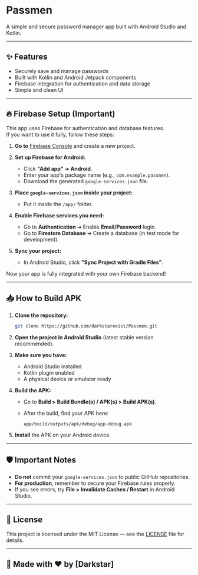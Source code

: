 # Passmen

A simple and secure password manager app built with Android Studio and Kotlin.

---

## ✨ Features
- Securely save and manage passwords
- Built with Kotlin and Android Jetpack components
- Firebase integration for authentication and data storage
- Simple and clean UI

---

## 🔥 Firebase Setup (Important)

This app uses Firebase for authentication and database features.  
If you want to use it fully, follow these steps:

1. **Go to** [Firebase Console](https://console.firebase.google.com/) and create a new project.

2. **Set up Firebase for Android:**
    - Click **"Add app"** ➔ **Android**.
    - Enter your app's package name (e.g., `com.example.passmen`).
    - Download the generated `google-services.json` file.

3. **Place `google-services.json` inside your project:**
    - Put it inside the `/app/` folder.

4. **Enable Firebase services you need:**
    - Go to **Authentication** ➔ Enable **Email/Password** login.
    - Go to **Firestore Database** ➔ Create a database (in test mode for development).

5. **Sync your project:**
    - In Android Studio, click **"Sync Project with Gradle Files"**.

Now your app is fully integrated with your own Firebase backend!

---

## 📥 How to Build APK

1. **Clone the repository:**

    ```bash
    git clone https://github.com/darkstarexist/Passmen.git
    ```

2. **Open the project in Android Studio** (latest stable version recommended).

3. **Make sure you have:**
    - Android Studio installed
    - Kotlin plugin enabled
    - A physical device or emulator ready

4. **Build the APK:**
    - Go to **Build > Build Bundle(s) / APK(s) > Build APK(s)**.
    - After the build, find your APK here:

      ```
      app/build/outputs/apk/debug/app-debug.apk
      ```

5. **Install** the APK on your Android device.

---


## 🛡️ Important Notes

- **Do not** commit your `google-services.json` to public GitHub repositories.
- **For production**, remember to secure your Firebase rules properly.
- If you see errors, try **File > Invalidate Caches / Restart** in Android Studio.

---

## 📜 License

This project is licensed under the MIT License — see the [LICENSE](LICENSE) file for details.

---

## 🙌 Made with ❤️ by [Darkstar]
